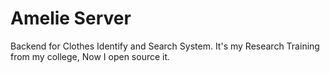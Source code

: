 Amelie Server
=============
Backend for Clothes Identify and Search System.
It's my Research Training from my college, Now I open source it.
